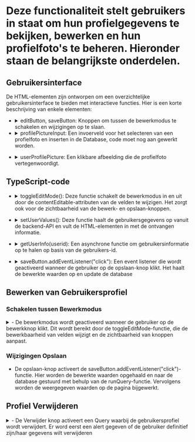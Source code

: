 
# Deze functionaliteit stelt gebruikers in staat om hun profielgegevens te bekijken, bewerken en hun profielfoto's te beheren. Hieronder staan de belangrijkste onderdelen.


 ## Gebruikersinterface

De HTML-elementen zijn ontworpen om een overzichtelijke gebruikersinterface te bieden met interactieve functies. Hier is een korte beschrijving van enkele elementen:

- <details> <summary> editButton, saveButton: Knoppen om tussen de bewerkmodus te schakelen en wijzigingen op te slaan. 
    </summary>

  ``` javascript
    editButton.style.display = editButton.style.display === "none" ? "block" : "none";
    saveButton.style.display = saveButton.style.display === "none" ? "block" : "none";
  ```
    </details>

- <details> <summary>  profilePictureInput: Een invoerveld voor het selecteren van een profielfoto en inserten in de Database, code moet nog aan gewerkt worden.
    </summary>
     
     ``` javascript

       profilePictureInput.addEventListener("change", async (): Promise<void> => {
       const selectedFile: File | undefined = profilePictureInput.files?.[0];

       if (selectedFile) {
        
           const userId: number | undefined = session.get("user");

           if (userId !== undefined) {
               // Upload the selected file and update the database
               await runQuery(
                    "UPDATE user SET profilePicture = (?) WHERE id = (?)",
                    [selectedFile.name, userId]
                );

               // Update the displayed values on the page
               document.getElementById("userProfilePicture")!.src = URL.createObjectURL(selectedFile);

               console.log("Selected file:", selectedFile);
           }
       }  
     ```                                                   
 </details>

- <details> <summary>  userProfilePicture: Een klikbare afbeelding die de profielfoto vertegenwoordigt. 
   </summary>

   ``` javascript
     // Update the displayed values on the page
            document.getElementById("userProfilePicture")!.src = URL.createObjectURL(selectedFile);
   ```
   </details>

## TypeScript-code
- <details> <summary> toggleEditMode(): Deze functie schakelt de bewerkmodus in en uit door de contentEditable-attributen van de velden te wijzigen. Het zorgt ook    voor de zichtbaarheid van de bewerk- en opslaan-knoppen. 
    </summary>

  ``` javascript
   // Function to toggle edit mode
    function toggleEditMode(): void {
    const editableFields: NodeListOf<Element> = document.querySelectorAll("[contenteditable]");
    editableFields.forEach((field: Element) => {
        field.contentEditable = String(!(field as HTMLElement).isContentEditable);
    });

    // Toggle button visibility
    editButton.style.display = editButton.style.display === "none" ? "block" : "none";
    saveButton.style.display = saveButton.style.display === "none" ? "block" : "none";
    } 
  ```
    
</details>
 
- <details> <summary> setUserValues(): Deze functie haalt de gebruikersgegevens op vanuit de backend-API en vult de HTML-elementen in met de ontvangen informatie.
      </summary>
       
    ```  javascript // Function to set user values
        async function setUserValues(): Promise<void> {
         const user: User | undefined = await getUserInfo(session.get("user"));
         console.log(User);

         if (user) {
          document.getElementById("userName")!.textContent = user.firstname + " " + user.lastname;
          document.getElementById("userUsername")!.textContent = user.username;
          document.getElementById("userEmail")!.textContent = user.email;
          document.getElementById("userExpertise")!.textContent = user.expertise || "";
          document.getElementById("userDateOfBirth")!.textContent = user.dateOfBirth || "";
          document.getElementById("userYearsOfExperience")!.textContent = user.yearsOfExperience?.toString() || "";
          document.getElementById("userProfilePicture")!.src = user.profilePicture || "";
         }}
    ```
</details>



- <details> <summary> getUserInfo(userid): Een asynchrone functie om gebruikersinformatie op te halen op basis van de gebruikers-id. 
      </summary>
  
    ``` javascript
      // Function to get user info
       async function getUserInfo(userid: number): Promise<User | undefined> {
      try {
        const data: any = await api.queryDatabase("SELECT * FROM user WHERE id = ?", userid);

        if (data.length > 0) {
            const user: User = new User(
                data[0]["id"],
                data[0]["username"],
                data[0]["email"],
                data[0]["firstname"],
                data[0]["lastname"],
                data[0]["expertise"],
                data[0]["dateOfBirth"],
                data[0]["yearsOfExperience"],
                data[0]["profilePicture"]
            );
            return user;
        }
        return undefined;
     } catch (error) {
        console.error(error);
        return undefined;
     }}

  ```
 </details>

- <details> <summary> saveButton.addEventListener("click"): Een event listener die wordt geactiveerd wanneer de gebruiker op de opslaan-knop klikt. Het haalt de bewerkte waarden op en update de database 
       </summary>
 
    ``` javascript
          // Add event listener to the save button

      saveButton.addEventListener("click", async (): Promise<void> => {

      // Get the edited values from the input fields

      const editedGeboortedatum: string | undefined = document.getElementById("userDateOfBirth")?.textContent;
      const editedJaarervaring: string | undefined = document.getElementById("userYearsOfExperience")?.textContent;
      const editedExpertise: string | undefined = document.getElementById("userExpertise")?.textContent;

   
      const userId: number | undefined = session.get("user");
    
   



      if (userId !== undefined && editedGeboortedatum !== undefined && editedJaarervaring !== undefined && editedExpertise !== undefined) {

        // Update the database with the new values

        await runQuery(
            "UPDATE user SET geboortejaar = ?, jaar_ervaring = ?, expertise = ? WHERE id =  ?", [ editedGeboortedatum, editedJaarervaring, editedExpertise ,userId]
            
        );

        // Update the displayed values on the page
        
        document.getElementById("userDateOfBirth")!.textContent = editedGeboortedatum;
        document.getElementById("userYearsOfExperience")!.textContent = editedJaarervaring;
        document.getElementById("userExpertise")!.textContent = editedExpertise;
      }

      toggleEditMode();
     });

  ```
</details>

## Bewerken van Gebruikersprofiel

### Schakelen tussen Bewerkmodus

<details>
<summary> - De bewerkmodus wordt geactiveerd wanneer de gebruiker op de bewerkknop klikt. Dit wordt bereikt door de toggleEditMode-functie, die de bewerkbaarheid van velden wijzigt en de zichtbaarheid van knoppen aanpast. </summary>

``` javascript 
// Function to toggle edit mode
function toggleEditMode(): void {
    const editableFields: NodeListOf<Element> = document.querySelectorAll("[contenteditable]");
    editableFields.forEach((field: Element) => {
        field.contentEditable = String(!(field as HTMLElement).isContentEditable);
    });

    // Toggle button visibility
    editButton.style.display = editButton.style.display === "none" ? "block" : "none";
    saveButton.style.display = saveButton.style.display === "none" ? "block" : "none";
}

```
</details>

### Wijzigingen Opslaan

- De opslaan-knop activeert de saveButton.addEventListener("click")-functie. Hier worden de bewerkte waarden opgehaald en naar de database gestuurd met behulp van de runQuery-functie. Vervolgens worden de weergegeven waarden op de pagina bijgewerkt.

## Profiel Verwijderen

<details>
<summary> - De Verwijder knop activeert een Query waarbij de gebruikersprofiel wordt verwijdert. Er word eerst een alert gegeven of de gebruiker definitief zijn/haar gegevens wilt verwijderen </summary>

```javascript
const deleteButton: HTMLButtonElement | null = document.getElementById(
    "deleteButton"
) as HTMLButtonElement | null;

// Event listener for the delete button
deleteButton?.addEventListener("click", async () => {
    // Display a confirmation popup
    const userConfirmed: boolean = window.confirm("Do you really want to delete your account?");

    if (userConfirmed) {
        // Get the edited values from the input fields
        const editedName: HTMLInputElement | null = document.getElementById("userName").textContent;
        const editedUsername: HTMLInputElement | null = document.getElementById("userUsername").textContent;
        const editeduserEmail: HTMLInputElement | null = document.getElementById("userEmail").textContent;
        const editedJaarervaring: HTMLInputElement | null =
            document.getElementById("userYearsOfExperience").textContent;
        const editedExpertise: HTMLInputElement | null = document.getElementById("userExpertise").textContent;
        const editedgeboortedatum: HTMLInputElement | null =
            document.getElementById("userExpertise").textContent;

        // Validate and handle empty values if needed

        const userId: number | undefined = session.get("user");

        if (
            userId !== undefined &&
            editedJaarervaring !== null &&
            editedExpertise !== null &&
            editedName !== null &&
            editeduserEmail !== null &&
            editedgeboortedatum !== null &&
            editedUsername !== null
        ) {
            // Perform the delete query
            await runQuery("DELETE FROM user WHERE id = ?", user.id);

            // Optionally, you can perform additional actions after deletion
            console.log("Account deleted successfully");

            url.redirect("login.html");
        }
    } else {
        // Handle the case when some values are missing or invalid
        console.log("Invalid values or missing data");
    }
    //     else {
    //     // User canceled the deletion
    //     console.log("Account deletion canceled");
    // }
});
```
</details>